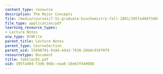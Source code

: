 ```yaml
---
content_type: resource
description: The Major Concepts
file: /media/courses/7-51-graduate-biochemistry-fall-2001/395fa40df3d6968ceaa618e63f440088_fa01lec01.pdf
file_type: application/pdf
learning_resource_types:
- Lecture Notes
ocw_type: OCWFile
parent_title: Lecture Notes
parent_type: CourseSection
parent_uid: 53498761-9184-eda3-7938-26b8c919f0f9
resourcetype: Document
title: fa01lec01.pdf
uid: 395fa40d-f3d6-968c-eaa6-18e63f440088
---
```

